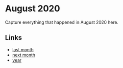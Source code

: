 # August 2020

Capture everything that happened in August 2020 here.

## Links
- [last month](calendar/months/2020-07.md)
- [next month](calendar/months/2020-09.md)
- [year](calendar/years/2020.md)